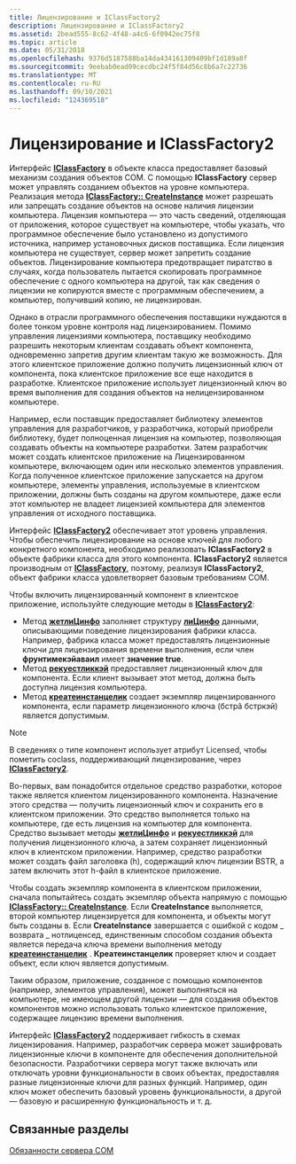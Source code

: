 ```yaml
---
title: Лицензирование и IClassFactory2
description: Лицензирование и IClassFactory2
ms.assetid: 2bead555-8c62-4f48-a4c6-6f0942ec75f8
ms.topic: article
ms.date: 05/31/2018
ms.openlocfilehash: 9376d5187588ba14da434161309409bf1d189a8f
ms.sourcegitcommit: 9eebab0ead09cecdbc24f5f84d56c8b6a7c22736
ms.translationtype: MT
ms.contentlocale: ru-RU
ms.lasthandoff: 09/10/2021
ms.locfileid: "124369518"
---
```

# <a name="licensing-and-iclassfactory2"></a>Лицензирование и IClassFactory2

Интерфейс [**IClassFactory**](/windows/win32/api/unknwn/nn-unknwn-iclassfactory) в объекте класса предоставляет базовый механизм создания объектов COM. С помощью **IClassFactory** сервер может управлять созданием объектов на уровне компьютера. Реализация метода [**IClassFactory:: CreateInstance**](/windows/desktop/api/Unknwn/nf-unknwn-iclassfactory-createinstance) может разрешать или запрещать создание объектов на основе наличия лицензии компьютера. Лицензия компьютера — это часть сведений, отделяющая от приложения, которое существует на компьютере, чтобы указать, что программное обеспечение было установлено из допустимого источника, например установочных дисков поставщика. Если лицензия компьютера не существует, сервер может запретить создание объектов. Лицензирование компьютера предотвращает пиратство в случаях, когда пользователь пытается скопировать программное обеспечение с одного компьютера на другой, так как сведения о лицензии не копируются вместе с программным обеспечением, а компьютер, получивший копию, не лицензирован.

Однако в отрасли программного обеспечения поставщики нуждаются в более тонком уровне контроля над лицензированием. Помимо управления лицензиями компьютера, поставщику необходимо разрешить некоторым клиентам создавать объект компонента, одновременно запретив другим клиентам такую же возможность. Для этого клиентское приложение должно получить лицензионный ключ от компонента, пока клиентское приложение все еще находится в разработке. Клиентское приложение использует лицензионный ключ во время выполнения для создания объектов на нелицензированном компьютере.

Например, если поставщик предоставляет библиотеку элементов управления для разработчиков, у разработчика, который приобрели библиотеку, будет полноценная лицензия на компьютер, позволяющая создавать объекты на компьютере разработки. Затем разработчик может создать клиентское приложение на Лицензированном компьютере, включающем один или несколько элементов управления. Когда полученное клиентское приложение запускается на другом компьютере, элементы управления, используемые в клиентском приложении, должны быть созданы на другом компьютере, даже если этот компьютер не владеет лицензией компьютера для элементов управления от исходного поставщика.

Интерфейс [**IClassFactory2**](/windows/desktop/api/OCIdl/nn-ocidl-iclassfactory2) обеспечивает этот уровень управления. Чтобы обеспечить лицензирование на основе ключей для любого конкретного компонента, необходимо реализовать **IClassFactory2** в объекте фабрики класса для этого компонента. **IClassFactory2** является производным от [**IClassFactory**](/windows/win32/api/unknwn/nn-unknwn-iclassfactory), поэтому, реализуя **IClassFactory2**, объект фабрики класса удовлетворяет базовым требованиям COM.

Чтобы включить лицензированный компонент в клиентское приложение, используйте следующие методы в [**IClassFactory2**](/windows/desktop/api/OCIdl/nn-ocidl-iclassfactory2):

-   Метод [**жетлиЦинфо**](/windows/desktop/api/OCIdl/nf-ocidl-iclassfactory2-getlicinfo) заполняет структуру [**лиЦинфо**](/windows/win32/api/ocidl/ns-ocidl-licinfo) данными, описывающими поведение лицензирования фабрики класса. Например, фабрика класса может предоставлять лицензионные ключи для лицензирования времени выполнения, если член **фрунтимекэйаваил** имеет **значение true**.
-   Метод [**рекуестликкэй**](/windows/desktop/api/OCIdl/nf-ocidl-iclassfactory2-requestlickey) предоставляет лицензионный ключ для компонента. Если клиент вызывает этот метод, должна быть доступна лицензия компьютера.
-   Метод [**креатеинстанцелик**](/windows/desktop/api/OCIdl/nf-ocidl-iclassfactory2-createinstancelic) создает экземпляр лицензированного компонента, если параметр лицензионного ключа (бстрâ бстркэй) является допустимым.

> [!Note]  
> В сведениях о типе компонент использует атрибут Licensed, чтобы пометить coclass, поддерживающий лицензирование, через [**IClassFactory2**](/windows/desktop/api/OCIdl/nn-ocidl-iclassfactory2).

 

Во-первых, вам понадобится отдельное средство разработки, которое также является клиентом лицензированного компонента. Назначение этого средства — получить лицензионный ключ и сохранить его в клиентском приложении. Это средство выполняется только на компьютере, где есть лицензия на компьютер для компонента. Средство вызывает методы [**жетлиЦинфо**](/windows/desktop/api/OCIdl/nf-ocidl-iclassfactory2-getlicinfo) и [**рекуестликкэй**](/windows/desktop/api/OCIdl/nf-ocidl-iclassfactory2-requestlickey) для получения лицензионного ключа, а затем сохраняет лицензионный ключ в клиентском приложении. Например, средство разработки может создать файл заголовка (h), содержащий ключ лицензии BSTR, а затем включить этот h-файл в клиентское приложение.

Чтобы создать экземпляр компонента в клиентском приложении, сначала попытайтесь создать экземпляр объекта напрямую с помощью [**IClassFactory:: CreateInstance**](/windows/desktop/api/Unknwn/nf-unknwn-iclassfactory-createinstance). Если **CreateInstance** выполняется, второй компьютер лицензируется для компонента, и объекты могут быть созданы в. Если **CreateInstance** завершается с ошибкой с кодом \_ возврата \_ нотлиценсед, единственным способом создания объекта является передача ключа времени выполнения методу [**креатеинстанцелик**](/windows/desktop/api/OCIdl/nf-ocidl-iclassfactory2-createinstancelic) . **Креатеинстанцелик** проверяет ключ и создает объект, если ключ является допустимым.

Таким образом, приложение, созданное с помощью компонентов (например, элементов управления), может выполняться на компьютере, не имеющем другой лицензии — для создания объектов компонентов можно использовать только клиентское приложение, содержащее лицензию времени выполнения.

Интерфейс [**IClassFactory2**](/windows/desktop/api/OCIdl/nn-ocidl-iclassfactory2) поддерживает гибкость в схемах лицензирования. Например, разработчик сервера может зашифровать лицензионные ключи в компоненте для обеспечения дополнительной безопасности. Разработчики сервера могут также включать или отключать уровни функциональности в своих объектах, предоставляя разные лицензионные ключи для разных функций. Например, один ключ может обеспечить базовый уровень функциональности, а другой — базовую и расширенную функциональность и т. д.

## <a name="related-topics"></a>Связанные разделы

<dl> <dt>

[Обязанности сервера COM](com-server-responsibilities.md)
</dt> </dl>

 

 